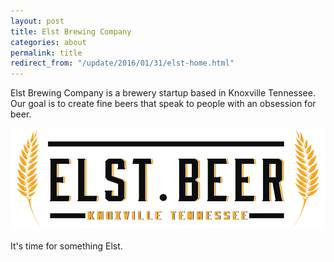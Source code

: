```yaml
---
layout: post
title: Elst Brewing Company
categories: about
permalink: title
redirect_from: "/update/2016/01/31/elst-home.html"
---
```


Elst Brewing Company is a brewery startup based in Knoxville Tennessee.  Our goal is to create fine beers that speak to people with an obsession for beer.

<img src="/images/wordmark.jpg" class="fit image">

It's time for something Elst.



